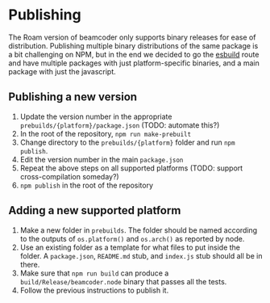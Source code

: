# Publishing

The Roam version of beamcoder only supports binary releases for ease of
distribution. Publishing multiple binary distributions of the same package is a
bit challenging on NPM, but in the end we decided to go the
[esbuild](https://github.com/evanw/esbuild) route and have multiple packages
with just platform-specific binaries, and a main package with just the
javascript.

## Publishing a new version

1. Update the version number in the appropriate
   `prebuilds/{platform}/package.json` (TODO: automate this?)
2. In the root of the repository, `npm run make-prebuilt`
3. Change directory to the `prebuilds/{platform}` folder and run `npm publish`.
4. Edit the version number in the main `package.json`
5. Repeat the above steps on all supported platforms (TODO: support
   cross-compilation someday?)
6. `npm publish` in the root of the repository

## Adding a new supported platform

1. Make a new folder in `prebuilds`. The folder should be named according to
   the outputs of `os.platform()` and `os.arch()` as reported by node.
2. Use an existing folder as a template for what files to put inside the
   folder. A `package.json`, `README.md` stub, and `index.js` stub should all
   be in there.
3. Make sure that `npm run build` can produce a `build/Release/beamcoder.node`
   binary that passes all the tests.
4. Follow the previous instructions to publish it.
